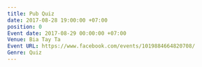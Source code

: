```yaml
---
title: Pub Quiz
date: 2017-08-28 19:00:00 +07:00
position: 0
Event date: 2017-08-29 00:00:00 +07:00
Venue: Bia Tay Ta
Event URL: https://www.facebook.com/events/1019884664820708/
Genre: Quiz
---
```


